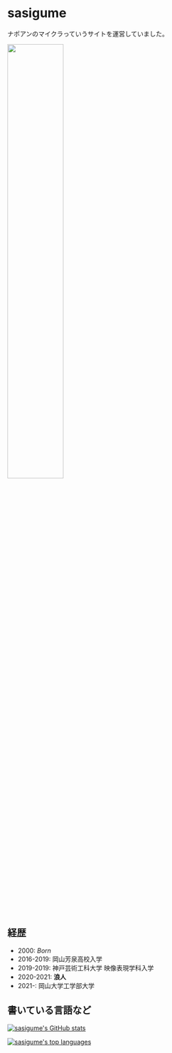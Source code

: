 # sasigume

ナポアンのマイクラっていうサイトを運営していました。

<img width="50%" src="https://raw.githubusercontent.com/sasigume/projectnapoancom/main/readme-assets/maikura.png" />

## 経歴

- 2000: _Born_
- 2016-2019: 岡山芳泉高校入学
- 2019-2019: 神戸芸術工科大学 映像表現学科入学
- 2020-2021: **浪人**
- 2021-: 岡山大学工学部大学

## 書いている言語など

[![sasigume's GitHub stats](https://github-readme-stats.vercel.app/api?username=sasigume&count_private=true&show_icons=true)](https://github.com/anuraghazra/github-readme-stats)

[![sasigume's top languages](https://github-readme-stats.vercel.app/api/top-langs/?username=sasigume&show_icons=true)](https://github.com/anuraghazra/github-readme-stats)
